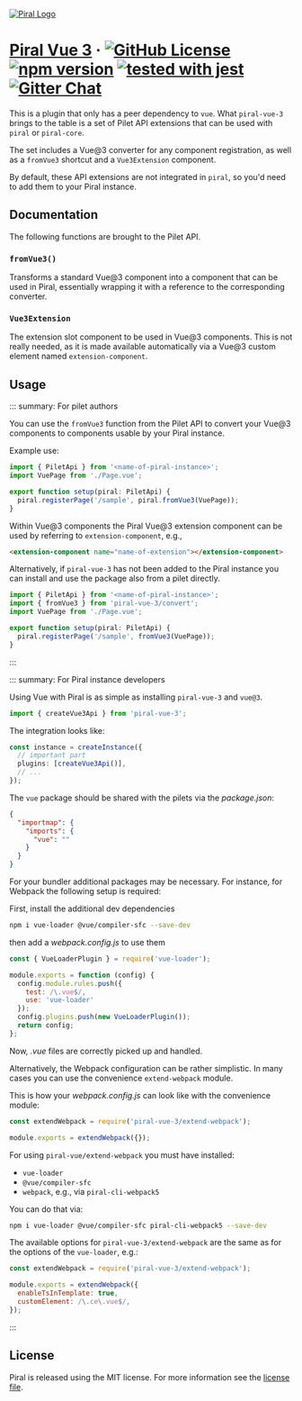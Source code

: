 [![Piral Logo](https://github.com/smapiot/piral/raw/main/docs/assets/logo.png)](https://piral.io)

# [Piral Vue 3](https://piral.io) &middot; [![GitHub License](https://img.shields.io/badge/license-MIT-blue.svg)](https://github.com/smapiot/piral/blob/main/LICENSE) [![npm version](https://img.shields.io/npm/v/piral-vue-3.svg?style=flat)](https://www.npmjs.com/package/piral-vue-3) [![tested with jest](https://img.shields.io/badge/tested_with-jest-99424f.svg)](https://jestjs.io) [![Gitter Chat](https://badges.gitter.im/gitterHQ/gitter.png)](https://gitter.im/piral-io/community)

This is a plugin that only has a peer dependency to `vue`. What `piral-vue-3` brings to the table is a set of Pilet API extensions that can be used with `piral` or `piral-core`.

The set includes a Vue@3 converter for any component registration, as well as a `fromVue3` shortcut and a `Vue3Extension` component.

By default, these API extensions are not integrated in `piral`, so you'd need to add them to your Piral instance.

## Documentation

The following functions are brought to the Pilet API.

### `fromVue3()`

Transforms a standard Vue@3 component into a component that can be used in Piral, essentially wrapping it with a reference to the corresponding converter.

### `Vue3Extension`

The extension slot component to be used in Vue@3 components. This is not really needed, as it is made available automatically via a Vue@3 custom element named `extension-component`.

## Usage

::: summary: For pilet authors

You can use the `fromVue3` function from the Pilet API to convert your Vue@3 components to components usable by your Piral instance.

Example use:

```ts
import { PiletApi } from '<name-of-piral-instance>';
import VuePage from './Page.vue';

export function setup(piral: PiletApi) {
  piral.registerPage('/sample', piral.fromVue3(VuePage));
}
```

Within Vue@3 components the Piral Vue@3 extension component can be used by referring to `extension-component`, e.g.,

```html
<extension-component name="name-of-extension"></extension-component>
```

Alternatively, if `piral-vue-3` has not been added to the Piral instance you can install and use the package also from a pilet directly.

```ts
import { PiletApi } from '<name-of-piral-instance>';
import { fromVue3 } from 'piral-vue-3/convert';
import VuePage from './Page.vue';

export function setup(piral: PiletApi) {
  piral.registerPage('/sample', fromVue3(VuePage));
}
```

:::

::: summary: For Piral instance developers

Using Vue with Piral is as simple as installing `piral-vue-3` and `vue@3`.

```ts
import { createVue3Api } from 'piral-vue-3';
```

The integration looks like:

```ts
const instance = createInstance({
  // important part
  plugins: [createVue3Api()],
  // ...
});
```

The `vue` package should be shared with the pilets via the *package.json*:

```json
{
  "importmap": {
    "imports": {
      "vue": ""
    }
  }
}
```

For your bundler additional packages may be necessary. For instance, for Webpack the following setup is required:

First, install the additional dev dependencies

```sh
npm i vue-loader @vue/compiler-sfc --save-dev
```

then add a *webpack.config.js* to use them

```js
const { VueLoaderPlugin } = require('vue-loader');

module.exports = function (config) {
  config.module.rules.push({
    test: /\.vue$/,
    use: 'vue-loader'
  });
  config.plugins.push(new VueLoaderPlugin());
  return config;
};
```

Now, *.vue* files are correctly picked up and handled.

Alternatively, the Webpack configuration can be rather simplistic. In many cases you can use the convenience `extend-webpack` module.

This is how your *webpack.config.js* can look like with the convenience module:

```js
const extendWebpack = require('piral-vue-3/extend-webpack');

module.exports = extendWebpack({});
```

For using `piral-vue/extend-webpack` you must have installed:

- `vue-loader`
- `@vue/compiler-sfc`
- `webpack`, e.g., via `piral-cli-webpack5`

You can do that via:

```sh
npm i vue-loader @vue/compiler-sfc piral-cli-webpack5 --save-dev
```

The available options for `piral-vue-3/extend-webpack` are the same as for the options of the `vue-loader`, e.g.:

```js
const extendWebpack = require('piral-vue-3/extend-webpack');

module.exports = extendWebpack({
  enableTsInTemplate: true,
  customElement: /\.ce\.vue$/,
});
```

:::

## License

Piral is released using the MIT license. For more information see the [license file](./LICENSE).
